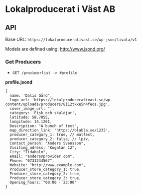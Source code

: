 # Lokalproducerat i Väst AB

## API

Base URL: `https://lokalproducerativast.se/wp-json/tivala/v1`

Models are defined using: http://www.jsond.org/

### Get Producers

- `GET /producerlist -> #profile`

**profile.jsond**

```
{
  name: 'Dalis Gård',
  logo_url: 'https://lokalproducerativast.se/wp-content/uploads/producers/8i12tkxe5n4feos.jpg',
  cover_image_url: '',
  category: 'Fisk och skaldjur',
  latitude: 58.7055,
  longitude: 14.1261,
  Description: "A bunch of text",
  map_direction_link: 'https://blabla.se/1235',
  producer_category_1: true, // matfest,
  producer_category_2: false, // lpiv,
  Contact_person: "Anders Svensson",
  Visiting_adress: "Kogatan 12",
  City: "Tidaholm",
  email: "anders@provider.com",
  Phone: "0731234567",
  Website: "http://www.example.com",
  Producer_store_category_1: true,
  Producer_store_category_2: true,
  Producer_store_category_3: true,
  Opening_hours: "00:00 - 23:00"
}
```
